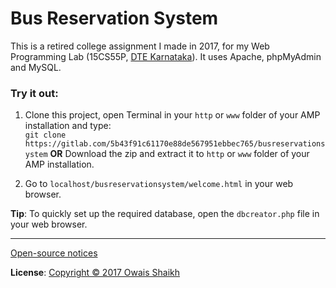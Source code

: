 # Bus Reservation System

This is a retired college assignment I made in 2017, for my Web Programming Lab (15CS55P, [DTE Karnataka](http://dte.kar.nic.in/indexe.shtml?en)). 
It uses Apache, phpMyAdmin and MySQL.

### Try it out:

1. Clone this project, open Terminal in your ```http``` or ```www``` folder of your AMP installation and type:<br>
```git clone https://gitlab.com/5b43f91c61170e88de567951ebbec765/busreservationsystem```
<b>OR</b>
Download the zip and extract it to ```http``` or ```www``` folder of your AMP installation.

2. Go to ```localhost/busreservationsystem/welcome.html``` in your web browser.


<b>Tip</b>: To quickly set up the required database, open the ```dbcreator.php``` file in your web browser.

<hr>

[Open-source notices](NOTICE)

<b>License</b>: [Copyright © 2017  Owais Shaikh](LICENSE)


